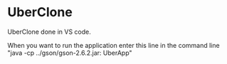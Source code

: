# UberClone

UberClone done in VS code.

When you want to run the application enter this line in the command line "java -cp ../gson/gson-2.6.2.jar: UberApp"
